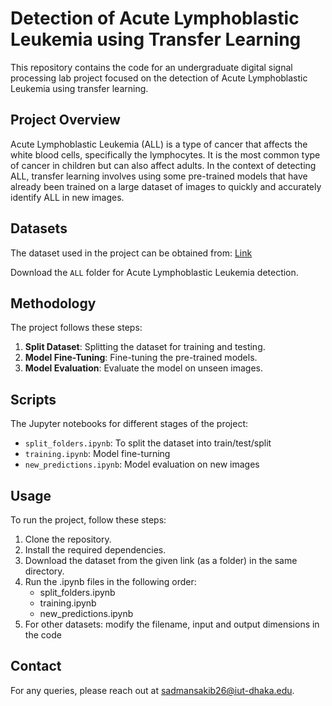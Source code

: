 # Detection of Acute Lymphoblastic Leukemia using Transfer Learning

This repository contains the code for an undergraduate digital signal processing lab project focused on the detection of Acute Lymphoblastic Leukemia using transfer learning.

## Project Overview

Acute Lymphoblastic Leukemia (ALL) is a type of cancer that affects the white
blood cells, specifically the lymphocytes. It is the most common type of cancer in
children but can also affect adults. In the context of detecting ALL, transfer learning involves using some pre-trained models that have already been trained on a large dataset of images to quickly and accurately identify ALL in new images.

## Datasets

The dataset used in the project can be obtained from: [Link](https://www.kaggle.com/datasets/obulisainaren/multi-cancer)

Download the `ALL` folder for Acute Lymphoblastic Leukemia detection.

## Methodology

The project follows these steps:

1. **Split Dataset**: Splitting the dataset for training and testing.
2. **Model Fine-Tuning**: Fine-tuning the pre-trained models.
2. **Model Evaluation**: Evaluate the model on unseen images. 

## Scripts

The Jupyter notebooks for different stages of the project:

- `split_folders.ipynb`: To split the dataset into train/test/split
- `training.ipynb`: Model fine-turning
- `new_predictions.ipynb`: Model evaluation on new images

## Usage

To run the project, follow these steps:

1. Clone the repository.
2. Install the required dependencies.
3. Download the dataset from the given link (as a folder) in the same directory.
3. Run the .ipynb files in the following order:
   - split_folders.ipynb
   - training.ipynb
   - new_predictions.ipynb
5. For other datasets: modify the filename, input and output dimensions in the code

## Contact

For any queries, please reach out at [sadmansakib26@iut-dhaka.edu](mailto:sadmansakib26@iut-dhaka.edu).